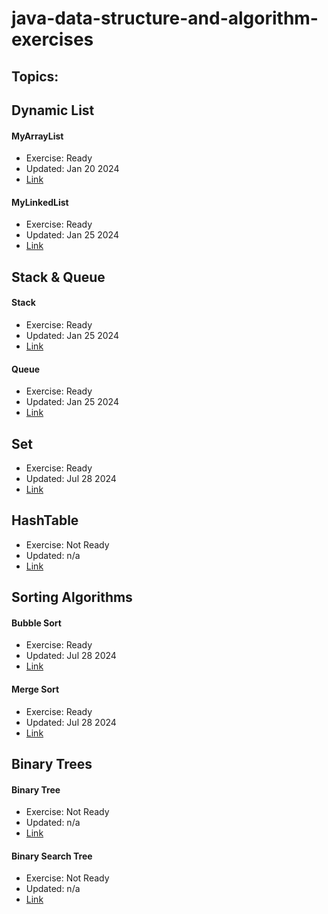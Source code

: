 # java-data-structure-and-algorithm-exercises

## Topics:

## Dynamic List

#### MyArrayList

* Exercise: Ready
* Updated: Jan 20 2024
* [Link](src/main/java/io/github/johnchoi96/datastructure/list/MyArrayList.java)

#### MyLinkedList

* Exercise: Ready
* Updated: Jan 25 2024
* [Link](src/main/java/io/github/johnchoi96/datastructure/list/MyLinkedList.java)

## Stack & Queue

#### Stack

* Exercise: Ready
* Updated: Jan 25 2024
* [Link](src/main/java/io/github/johnchoi96/datastructure/stack/MyStack.java)

#### Queue

* Exercise: Ready
* Updated: Jan 25 2024
* [Link](src/main/java/io/github/johnchoi96/datastructure/queue/MyQueue.java)

## Set

* Exercise: Ready
* Updated: Jul 28 2024
* [Link](src/main/java/io/github/johnchoi96/datastructure/set/MySet.java)

## HashTable

* Exercise: Not Ready
* Updated: n/a
* [Link](src/main/java/io/github/johnchoi96/datastructure/hashtable/MyHashTable.java)

## Sorting Algorithms

#### Bubble Sort

* Exercise: Ready
* Updated: Jul 28 2024
* [Link](src/main/java/io/github/johnchoi96/datastructure/sort/BubbleSortMachine.java)

#### Merge Sort

* Exercise: Ready
* Updated: Jul 28 2024
* [Link](src/main/java/io/github/johnchoi96/datastructure/sort/MergeSortMachine.java)

## Binary Trees

#### Binary Tree

* Exercise: Not Ready
* Updated: n/a
* [Link](src/main/java/io/github/johnchoi96/datastructure/binary_tree/MyBinaryTree.java)

#### Binary Search Tree

* Exercise: Not Ready
* Updated: n/a
* [Link](src/main/java/io/github/johnchoi96/datastructure/binary_tree/MyBinarySearchTree.java)
